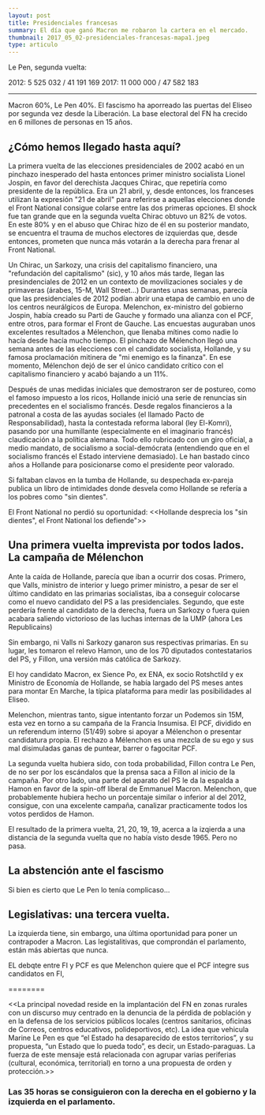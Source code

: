 ```yaml
---
layout: post
title: Presidenciales francesas
summary: El día que ganó Macron me robaron la cartera en el mercado.
thumbnail: 2017_05_02-presidenciales-francesas-mapa1.jpeg
type: articulo
---
```


Le Pen, segunda vuelta:

2012:   5 525 032 / 41 191 169
2017:  11 000 000 / 47 582 183


------

Macron 60%, Le Pen 40%. El fascismo ha aporreado las puertas 
del Eliseo por segunda vez desde la Liberación. La base electoral del FN 
ha crecido en 6 millones de personas en 15 años.

## ¿Cómo hemos llegado hasta aquí?

La primera vuelta de las elecciones presidenciales de 2002 acabó en un pinchazo inesperado
del hasta entonces primer ministro socialista Lionel Jospin, en favor del derechista
Jacques Chirac, que repetiría como presidente de la república. Era un 21 abril, 
y, desde entonces, los franceses utilizan la expresión "21 de abril" para referirse
a aquellas elecciones donde el Front National consigue colarse entre las dos primeras opciones.
El shock fue tan grande que en la segunda vuelta Chirac obtuvo un 82% de votos.
En este 80% y en el abuso que Chirac hizo de él en su posterior mandato, se encuentra
el trauma de muchos electores de izquierdas que, desde entonces, prometen que nunca más 
votarán a la derecha para frenar al Front National.

Un Chirac, un Sarkozy, una crisis del capitalismo financiero, una "refundación del capitalismo" (sic),
y 10 años más tarde, llegan las presindenciales de 2012 en un contexto de movilizaciones sociales
y de primaveras (árabes, 15-M, Wall Street...) Durantes unas semanas, parecía 
que las presidenciales de 2012 podían abrir una etapa de cambio en uno de 
los centros neurálgicos de Europa. Melenchon, ex-ministro del gobierno Jospin, 
había creado su Parti de Gauche y formado una alianza con el PCF, entre otros, 
para formar el Front de Gauche. Las encuestas auguraban unos excelentes 
resultados a Mélenchon, que llenaba mítines como nadie lo hacía desde hacía mucho tiempo.
El pinchazo de Mélenchon llegó una semana antes de las elecciones con el candidato socialista,
Hollande, y su famosa proclamación mitinera de "mi enemigo es la finanza". En ese momento, 
Mélenchon dejó de ser el único candidato crítico con el capitalismo financiero y acabó bajando a un 11%.

Después de unas medidas iniciales que demostraron ser de postureo, como el famoso impuesto a los ricos,
Hollande inició una serie de renuncias sin precedentes en el socialismo francés.
Desde regalos financieros a la patronal a costa de las ayudas sociales (el llamado 
Pacto de Responsabilidad), hasta la contestada reforma laboral (ley El-Komri), pasando
por una humillante (especialmente en el imaginario francés) claudicación a la política alemana.
Todo ello rubricado con un giro oficial, a medio mandato, de socialismo a social-demócrata
(entendiendo que en el socialismo francés el Estado interviene demasiado).
Le han bastado cinco años a Hollande para posicionarse como el presidente peor valorado.

Si faltaban clavos en la tumba de Hollande, su despechada ex-pareja publica un libro de intimidades
donde desvela como Hollande se refería a los pobres como "sin dientes". 

El Front National no perdió su oportunidad:
<<Hollande desprecia los "sin dientes", el Front National los defiende">>

## Una primera vuelta imprevista por todos lados. La campaña de Mélenchon

Ante la caída de Hollande, parecía que iban a ocurrir dos cosas. Primero, que
Valls, ministro de interior y luego primer ministro, a pesar de ser el último 
candidato en las primarias socialistas, iba a conseguir colocarse como el nuevo candidato del PS
a las presidenciales. Segundo, que este perdería frente al candidato de la derecha,
fuera un Sarkozy o fuera quien acabara saliendo victorioso de las luchas internas 
de la UMP (ahora Les Republicains)

Sin embargo, ni Valls ni Sarkozy ganaron sus respectivas primarias. En su 
lugar, les tomaron el relevo Hamon, uno de los 70 diputados contestatarios del PS, 
y Fillon, una versión más católica de Sarkozy.

El hoy candidato Macron, ex Sience Po, ex ENA, ex socio Rotshctild y ex 
Ministro de Economía de Hollande, se había largado del PS meses antes para montar
En Marche, la típica plataforma para medir las posibilidades al Eliseo.

Melenchon, mientras tanto, sigue intentanto forzar un Podemos sin 15M, esta vez
en torno a su campaña de la Francia Insumisa. El PCF, dividido en un referendum interno (51/49)
sobre si apoyar a Mélenchon o presentar candidatura propia. El rechazo a Mélenchon
es una mezcla de su ego y sus mal disimuladas ganas de puntear, barrer o fagocitar PCF.

La segunda vuelta hubiera sido, con toda probabilidad, Fillon contra Le Pen, 
de no ser por los escándalos que la prensa saca a Fillon al inicio de la campaña.
Por otro lado, una parte del aparato del PS le da la espalda a Hamon en favor
de la spin-off liberal de Emmanuel Macron. Melenchon, que probablemente hubiera 
hecho un porcentaje similar o inferior al del 2012, consigue, con una excelente 
campaña, canalizar practicamente todos los votos perdidos de Hamon.

El resultado de la primera vuelta, 21, 20, 19, 19, acerca a la izqierda 
a una distancia de la segunda vuelta que no había visto desde 1965. Pero no pasa.


## La abstención ante el fascismo

Si bien es cierto que Le Pen lo tenía complicaso...


## Legislativas: una tercera vuelta.

La izquierda tiene, sin embargo, una última oportunidad para poner un contrapoder
a Macron. Las legistalitivas, que comprondán el parlamento, están más abiertas que
nunca.

EL debqte entre FI y PCF es que Melenchon quiere que el PCF integre sus candidatos en FI,


========

<<La principal novedad reside en la implantación del FN en zonas rurales 
con un discurso muy centrado en la denuncia de la pérdida de población y 
en la defensa de los servicios públicos locales (centros sanitarios, 
oficinas de Correos, centros educativos, polideportivos, etc). La idea 
que vehicula Marine Le Pen es que “el Estado ha desaparecido de estos 
territorios”, y su propuesta, “un Estado que lo pueda todo”, es decir, 
un Estado-paraguas. La fuerza de este mensaje está relacionada con agrupar 
varias periferias (cultural, económica, territorial) en torno a una 
propuesta de orden y protección.>>


### Las 35 horas se consiguieron con la derecha en el gobierno y la izquierda en el parlamento.
